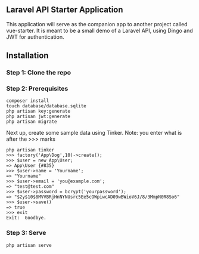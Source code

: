 ## Laravel API Starter Application

This application will serve as the companion app to another project called vue-starter. It is meant to be a small demo of a Laravel API, using Dingo and JWT for authentication.

## Installation

### Step 1: Clone the repo
### Step 2: Prerequisites
```
composer install
touch database/database.sqlite
php artisan key:generate
php artisan jwt:generate
php artisan migrate
```
Next up, create some sample data using Tinker. Note: you enter what is after the >>> marks
```
php artisan tinker
>>> factory('App\Dog',10)->create();
>>> $user = new App\User;
=> App\User {#835}
>>> $user->name = 'Yourname';
=> "Yourname"
>>> $user->email = 'you@example.com';
=> "test@test.com"
>>> $user->password = bcrypt('yourpassword');
=> "$2y$10$8MVVBRjHnNYNUsrc5Ee5cOWpiwcAD09wBWioV6J/8/3MmpN0R8So6"
>>> $user->save()
=> true
>>> exit
Exit:  Goodbye.
```

### Step 3: Serve
```
php artisan serve
```